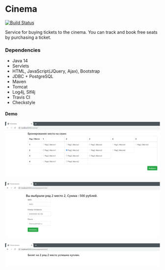 Cinema
=============

[![Build Status](https://app.travis-ci.com/fortncom/job4j_cinema.svg?branch=master)](https://app.travis-ci.com/fortncom/job4j_cinema)

Service for buying tickets to the cinema. You can track 
and book free seats by purchasing a ticket.

### Dependencies

* Java 14
* Servlets
* HTML, JavaScript(JQuery, Ajax), Bootstrap
* JDBC + PostgreSQL
* Maven
* Tomcat
* Log4j, Slf4j
* Travis CI
* Checkstyle


#### Demo

![ScreenShot](images/img1.PNG)


![ScreenShot](images/img2.PNG)


![ScreenShot](images/img3.PNG)

